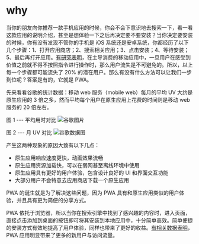 # why

当你的朋友向你推荐一款手机应用的时候，你会不会下意识地去搜索一下，看一看这款应用的说明介绍，甚至是想体验一下之后再决定要不要安装？当你决定要安装的时候，你有没有发现不管你的手机是 iOS 系统还是安卓系统，你都经历了以下几个步骤：1、打开应用商店；2、搜索相关应用；3、点击安装；4、等待安装；5、最后再打开应用。[有研究表明](https://youtu.be/qmE_jpnYXFo?t=96)，在主导消费的移动应用中，一旦用户在感受到价值之前就不得不按照指令进行操作时，那么用户流失是不可避免的。所以，以上每一个步骤都可能流失了 20% 的潜在用户。那么有没有什么方法可以让我们一步到位呢？答案是有的，它就是 PWA。

先来看看谷歌的统计数据：移动 web 服务（mobile web）每月的平均 UV 大约是原生应用的 3 倍之多，然而平均每个用户在原生应用上花费的时间则是移动 web 服务的 20 倍左右。

图 1 --- 平均用时对比
![谷歌图片](http://omoi0oliz.bkt.clouddn.com/WX20180925-191820.png)

图 2 --- 月 UV 对比
![谷歌数据图](http://omoi0oliz.bkt.clouddn.com/WX20180925-191904.png)

产生这两种现象的原因大致有以下几点：

- 原生应用响应速度更快，动画效果流畅
- 原生应用资源加载快，可以在弱网甚至离线环境中使用
- 原生应用具有更好的用户体验，包含设计良好的 UI 和界面交互功能
- 大部分用户不会特意去应用商店下载一个原生应用

PWA 的诞生就是为了解决这些问题，因为 PWA 具有和原生应用类似的用户体验，并且具有更为简便的分享方式。

PWA 依托于浏览器，所以当你在搜索引擎中找到了感兴趣的内容时，进入页面，直接点击添加到桌面的按钮即可将其安装到本地应用中，十分简单高效。简单便捷的安装方式有效地提高了用户体验，同样也带来了更好的收益。[有相关数据表明](https://developers.google.com/web/showcase/2016/aliexpress)，PWA 应用明显带来了更多的新用户与访问流量。
